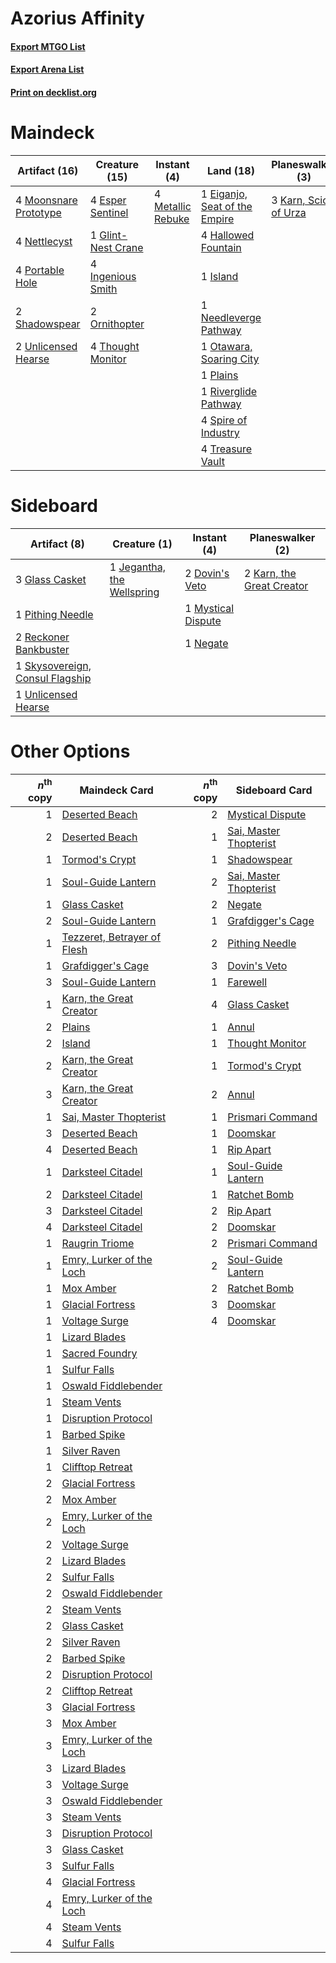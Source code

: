 # Azorius Affinity

#### [Export MTGO List](../collection/Azorius%20Affinity/Azorius%20Affinity.txt)
#### [Export Arena List](../collection/Azorius%20Affinity/Azorius%20Affinity_arena.txt)
#### [Print on decklist.org](http://decklist.org/?deckmain=1%09Eiganjo,%20Seat%20of%20the%20Empire%0A4%09Esper%20Sentinel%0A1%09Glint-Nest%20Crane%0A4%09Hallowed%20Fountain%0A4%09Hengegate%20Pathway%0A4%09Ingenious%20Smith%0A1%09Island%0A3%09Karn,%20Scion%20of%20Urza%0A4%09Metallic%20Rebuke%0A4%09Moonsnare%20Prototype%0A1%09Needleverge%20Pathway%0A4%09Nettlecyst%0A2%09Ornithopter%0A1%09Otawara,%20Soaring%20City%0A1%09Plains%0A4%09Portable%20Hole%0A1%09Riverglide%20Pathway%0A2%09Shadowspear%0A4%09Spire%20of%20Industry%0A4%09Thought%20Monitor%0A4%09Treasure%20Vault%0A2%09Unlicensed%20Hearse&deckside=2%09Dovin's%20Veto%0A3%09Glass%20Casket%0A1%09Jegantha,%20the%20Wellspring%0A2%09Karn,%20the%20Great%20Creator%0A1%09Mystical%20Dispute%0A1%09Negate%0A1%09Pithing%20Needle%0A2%09Reckoner%20Bankbuster%0A1%09Skysovereign,%20Consul%20Flagship%0A1%09Unlicensed%20Hearse)
# Maindeck

|                                         Artifact (16)                                          |                                        Creature (15)                                        |                                        Instant (4)                                         |                                               Land (18)                                                |                                        Planeswalker (3)                                        |    Unknown (4)    |
|------------------------------------------------------------------------------------------------|---------------------------------------------------------------------------------------------|--------------------------------------------------------------------------------------------|--------------------------------------------------------------------------------------------------------|------------------------------------------------------------------------------------------------|-------------------|
|4 [Moonsnare Prototype](http://gatherer.wizards.com/Pages/Card/Details.aspx?multiverseid=548367)|4 [Esper Sentinel](http://gatherer.wizards.com/Pages/Card/Details.aspx?multiverseid=522088)  |4 [Metallic Rebuke](http://gatherer.wizards.com/Pages/Card/Details.aspx?multiverseid=423706)|1 [Eiganjo, Seat of the Empire](http://gatherer.wizards.com/Pages/Card/Details.aspx?multiverseid=548581)|3 [Karn, Scion of Urza](http://gatherer.wizards.com/Pages/Card/Details.aspx?multiverseid=442889)|4 Hengegate Pathway|
|4 [Nettlecyst](http://gatherer.wizards.com/Pages/Card/Details.aspx?multiverseid=522307)         |1 [Glint-Nest Crane](http://gatherer.wizards.com/Pages/Card/Details.aspx?multiverseid=417623)|                                                                                            |4 [Hallowed Fountain](http://gatherer.wizards.com/Pages/Card/Details.aspx?multiverseid=97071)           |                                                                                                |                   |
|4 [Portable Hole](http://gatherer.wizards.com/Pages/Card/Details.aspx?multiverseid=527320)      |4 [Ingenious Smith](http://gatherer.wizards.com/Pages/Card/Details.aspx?multiverseid=527308) |                                                                                            |1 [Island](http://gatherer.wizards.com/Pages/Card/Details.aspx?multiverseid=439857)                     |                                                                                                |                   |
|2 [Shadowspear](http://gatherer.wizards.com/Pages/Card/Details.aspx?multiverseid=476487)        |2 [Ornithopter](http://gatherer.wizards.com/Pages/Card/Details.aspx?multiverseid=129665)     |                                                                                            |1 [Needleverge Pathway](http://gatherer.wizards.com/Pages/Card/Details.aspx?multiverseid=491918)        |                                                                                                |                   |
|2 [Unlicensed Hearse](http://gatherer.wizards.com/Pages/Card/Details.aspx?multiverseid=555447)  |4 [Thought Monitor](http://gatherer.wizards.com/Pages/Card/Details.aspx?multiverseid=522147) |                                                                                            |1 [Otawara, Soaring City](http://gatherer.wizards.com/Pages/Card/Details.aspx?multiverseid=548584)      |                                                                                                |                   |
|                                                                                                |                                                                                             |                                                                                            |1 [Plains](http://gatherer.wizards.com/Pages/Card/Details.aspx?multiverseid=439856)                     |                                                                                                |                   |
|                                                                                                |                                                                                             |                                                                                            |1 [Riverglide Pathway](http://gatherer.wizards.com/Pages/Card/Details.aspx?multiverseid=491920)         |                                                                                                |                   |
|                                                                                                |                                                                                             |                                                                                            |4 [Spire of Industry](http://gatherer.wizards.com/Pages/Card/Details.aspx?multiverseid=423851)          |                                                                                                |                   |
|                                                                                                |                                                                                             |                                                                                            |4 [Treasure Vault](http://gatherer.wizards.com/Pages/Card/Details.aspx?multiverseid=527548)             |                                                                                                |                   |


# Sideboard

|                                               Artifact (8)                                               |                                            Creature (1)                                             |                                         Instant (4)                                         |                                          Planeswalker (2)                                          |
|----------------------------------------------------------------------------------------------------------|-----------------------------------------------------------------------------------------------------|---------------------------------------------------------------------------------------------|----------------------------------------------------------------------------------------------------|
|3 [Glass Casket](http://gatherer.wizards.com/Pages/Card/Details.aspx?multiverseid=472977)                 |1 [Jegantha, the Wellspring](http://gatherer.wizards.com/Pages/Card/Details.aspx?multiverseid=479742)|2 [Dovin's Veto](http://gatherer.wizards.com/Pages/Card/Details.aspx?multiverseid=461120)    |2 [Karn, the Great Creator](http://gatherer.wizards.com/Pages/Card/Details.aspx?multiverseid=460928)|
|1 [Pithing Needle](http://gatherer.wizards.com/Pages/Card/Details.aspx?multiverseid=129526)               |                                                                                                     |1 [Mystical Dispute](http://gatherer.wizards.com/Pages/Card/Details.aspx?multiverseid=473020)|                                                                                                    |
|2 [Reckoner Bankbuster](http://gatherer.wizards.com/Pages/Card/Details.aspx?multiverseid=548568)          |                                                                                                     |1 [Negate](http://gatherer.wizards.com/Pages/Card/Details.aspx?multiverseid=423707)          |                                                                                                    |
|1 [Skysovereign, Consul Flagship](http://gatherer.wizards.com/Pages/Card/Details.aspx?multiverseid=417807)|                                                                                                     |                                                                                             |                                                                                                    |
|1 [Unlicensed Hearse](http://gatherer.wizards.com/Pages/Card/Details.aspx?multiverseid=555447)            |                                                                                                     |                                                                                             |                                                                                                    |


# Other Options

|*n*<sup>th</sup> copy|                                            Maindeck Card                                             |*n*<sup>th</sup> copy|                                         Sideboard Card                                          |
|--------------------:|------------------------------------------------------------------------------------------------------|--------------------:|-------------------------------------------------------------------------------------------------|
|                    1|[Deserted Beach](http://gatherer.wizards.com/Pages/Card/Details.aspx?multiverseid=535058)             |                    2|[Mystical Dispute](http://gatherer.wizards.com/Pages/Card/Details.aspx?multiverseid=473020)      |
|                    2|[Deserted Beach](http://gatherer.wizards.com/Pages/Card/Details.aspx?multiverseid=535058)             |                    1|[Sai, Master Thopterist](http://gatherer.wizards.com/Pages/Card/Details.aspx?multiverseid=447205)|
|                    1|[Tormod's Crypt](http://gatherer.wizards.com/Pages/Card/Details.aspx?multiverseid=389723)             |                    1|[Shadowspear](http://gatherer.wizards.com/Pages/Card/Details.aspx?multiverseid=476487)           |
|                    1|[Soul-Guide Lantern](http://gatherer.wizards.com/Pages/Card/Details.aspx?multiverseid=476488)         |                    2|[Sai, Master Thopterist](http://gatherer.wizards.com/Pages/Card/Details.aspx?multiverseid=447205)|
|                    1|[Glass Casket](http://gatherer.wizards.com/Pages/Card/Details.aspx?multiverseid=472977)               |                    2|[Negate](http://gatherer.wizards.com/Pages/Card/Details.aspx?multiverseid=423707)                |
|                    2|[Soul-Guide Lantern](http://gatherer.wizards.com/Pages/Card/Details.aspx?multiverseid=476488)         |                    1|[Grafdigger's Cage](http://gatherer.wizards.com/Pages/Card/Details.aspx?multiverseid=278452)     |
|                    1|[Tezzeret, Betrayer of Flesh](http://gatherer.wizards.com/Pages/Card/Details.aspx?multiverseid=548382)|                    2|[Pithing Needle](http://gatherer.wizards.com/Pages/Card/Details.aspx?multiverseid=129526)        |
|                    1|[Grafdigger's Cage](http://gatherer.wizards.com/Pages/Card/Details.aspx?multiverseid=278452)          |                    3|[Dovin's Veto](http://gatherer.wizards.com/Pages/Card/Details.aspx?multiverseid=461120)          |
|                    3|[Soul-Guide Lantern](http://gatherer.wizards.com/Pages/Card/Details.aspx?multiverseid=476488)         |                    1|[Farewell](http://gatherer.wizards.com/Pages/Card/Details.aspx?multiverseid=548306)              |
|                    1|[Karn, the Great Creator](http://gatherer.wizards.com/Pages/Card/Details.aspx?multiverseid=460928)    |                    4|[Glass Casket](http://gatherer.wizards.com/Pages/Card/Details.aspx?multiverseid=472977)          |
|                    2|[Plains](http://gatherer.wizards.com/Pages/Card/Details.aspx?multiverseid=439856)                     |                    1|[Annul](http://gatherer.wizards.com/Pages/Card/Details.aspx?multiverseid=45976)                  |
|                    2|[Island](http://gatherer.wizards.com/Pages/Card/Details.aspx?multiverseid=439857)                     |                    1|[Thought Monitor](http://gatherer.wizards.com/Pages/Card/Details.aspx?multiverseid=522147)       |
|                    2|[Karn, the Great Creator](http://gatherer.wizards.com/Pages/Card/Details.aspx?multiverseid=460928)    |                    1|[Tormod's Crypt](http://gatherer.wizards.com/Pages/Card/Details.aspx?multiverseid=389723)        |
|                    3|[Karn, the Great Creator](http://gatherer.wizards.com/Pages/Card/Details.aspx?multiverseid=460928)    |                    2|[Annul](http://gatherer.wizards.com/Pages/Card/Details.aspx?multiverseid=45976)                  |
|                    1|[Sai, Master Thopterist](http://gatherer.wizards.com/Pages/Card/Details.aspx?multiverseid=447205)     |                    1|[Prismari Command](http://gatherer.wizards.com/Pages/Card/Details.aspx?multiverseid=513706)      |
|                    3|[Deserted Beach](http://gatherer.wizards.com/Pages/Card/Details.aspx?multiverseid=535058)             |                    1|[Doomskar](http://gatherer.wizards.com/Pages/Card/Details.aspx?multiverseid=503613)              |
|                    4|[Deserted Beach](http://gatherer.wizards.com/Pages/Card/Details.aspx?multiverseid=535058)             |                    1|[Rip Apart](http://gatherer.wizards.com/Pages/Card/Details.aspx?multiverseid=513717)             |
|                    1|[Darksteel Citadel](http://gatherer.wizards.com/Pages/Card/Details.aspx?multiverseid=389479)          |                    1|[Soul-Guide Lantern](http://gatherer.wizards.com/Pages/Card/Details.aspx?multiverseid=476488)    |
|                    2|[Darksteel Citadel](http://gatherer.wizards.com/Pages/Card/Details.aspx?multiverseid=389479)          |                    1|[Ratchet Bomb](http://gatherer.wizards.com/Pages/Card/Details.aspx?multiverseid=370623)          |
|                    3|[Darksteel Citadel](http://gatherer.wizards.com/Pages/Card/Details.aspx?multiverseid=389479)          |                    2|[Rip Apart](http://gatherer.wizards.com/Pages/Card/Details.aspx?multiverseid=513717)             |
|                    4|[Darksteel Citadel](http://gatherer.wizards.com/Pages/Card/Details.aspx?multiverseid=389479)          |                    2|[Doomskar](http://gatherer.wizards.com/Pages/Card/Details.aspx?multiverseid=503613)              |
|                    1|[Raugrin Triome](http://gatherer.wizards.com/Pages/Card/Details.aspx?multiverseid=479771)             |                    2|[Prismari Command](http://gatherer.wizards.com/Pages/Card/Details.aspx?multiverseid=513706)      |
|                    1|[Emry, Lurker of the Loch](http://gatherer.wizards.com/Pages/Card/Details.aspx?multiverseid=473005)   |                    2|[Soul-Guide Lantern](http://gatherer.wizards.com/Pages/Card/Details.aspx?multiverseid=476488)    |
|                    1|[Mox Amber](http://gatherer.wizards.com/Pages/Card/Details.aspx?multiverseid=443112)                  |                    2|[Ratchet Bomb](http://gatherer.wizards.com/Pages/Card/Details.aspx?multiverseid=370623)          |
|                    1|[Glacial Fortress](http://gatherer.wizards.com/Pages/Card/Details.aspx?multiverseid=190562)           |                    3|[Doomskar](http://gatherer.wizards.com/Pages/Card/Details.aspx?multiverseid=503613)              |
|                    1|[Voltage Surge](http://gatherer.wizards.com/Pages/Card/Details.aspx?multiverseid=548476)              |                    4|[Doomskar](http://gatherer.wizards.com/Pages/Card/Details.aspx?multiverseid=503613)              |
|                    1|[Lizard Blades](http://gatherer.wizards.com/Pages/Card/Details.aspx?multiverseid=548457)              |                     |                                                                                                 |
|                    1|[Sacred Foundry](http://gatherer.wizards.com/Pages/Card/Details.aspx?multiverseid=405106)             |                     |                                                                                                 |
|                    1|[Sulfur Falls](http://gatherer.wizards.com/Pages/Card/Details.aspx?multiverseid=443135)               |                     |                                                                                                 |
|                    1|[Oswald Fiddlebender](http://gatherer.wizards.com/Pages/Card/Details.aspx?multiverseid=527315)        |                     |                                                                                                 |
|                    1|[Steam Vents](http://gatherer.wizards.com/Pages/Card/Details.aspx?multiverseid=405109)                |                     |                                                                                                 |
|                    1|[Disruption Protocol](http://gatherer.wizards.com/Pages/Card/Details.aspx?multiverseid=548347)        |                     |                                                                                                 |
|                    1|[Barbed Spike](http://gatherer.wizards.com/Pages/Card/Details.aspx?multiverseid=522081)               |                     |                                                                                                 |
|                    1|[Silver Raven](http://gatherer.wizards.com/Pages/Card/Details.aspx?multiverseid=527361)               |                     |                                                                                                 |
|                    1|[Clifftop Retreat](http://gatherer.wizards.com/Pages/Card/Details.aspx?multiverseid=443127)           |                     |                                                                                                 |
|                    2|[Glacial Fortress](http://gatherer.wizards.com/Pages/Card/Details.aspx?multiverseid=190562)           |                     |                                                                                                 |
|                    2|[Mox Amber](http://gatherer.wizards.com/Pages/Card/Details.aspx?multiverseid=443112)                  |                     |                                                                                                 |
|                    2|[Emry, Lurker of the Loch](http://gatherer.wizards.com/Pages/Card/Details.aspx?multiverseid=473005)   |                     |                                                                                                 |
|                    2|[Voltage Surge](http://gatherer.wizards.com/Pages/Card/Details.aspx?multiverseid=548476)              |                     |                                                                                                 |
|                    2|[Lizard Blades](http://gatherer.wizards.com/Pages/Card/Details.aspx?multiverseid=548457)              |                     |                                                                                                 |
|                    2|[Sulfur Falls](http://gatherer.wizards.com/Pages/Card/Details.aspx?multiverseid=443135)               |                     |                                                                                                 |
|                    2|[Oswald Fiddlebender](http://gatherer.wizards.com/Pages/Card/Details.aspx?multiverseid=527315)        |                     |                                                                                                 |
|                    2|[Steam Vents](http://gatherer.wizards.com/Pages/Card/Details.aspx?multiverseid=405109)                |                     |                                                                                                 |
|                    2|[Glass Casket](http://gatherer.wizards.com/Pages/Card/Details.aspx?multiverseid=472977)               |                     |                                                                                                 |
|                    2|[Silver Raven](http://gatherer.wizards.com/Pages/Card/Details.aspx?multiverseid=527361)               |                     |                                                                                                 |
|                    2|[Barbed Spike](http://gatherer.wizards.com/Pages/Card/Details.aspx?multiverseid=522081)               |                     |                                                                                                 |
|                    2|[Disruption Protocol](http://gatherer.wizards.com/Pages/Card/Details.aspx?multiverseid=548347)        |                     |                                                                                                 |
|                    2|[Clifftop Retreat](http://gatherer.wizards.com/Pages/Card/Details.aspx?multiverseid=443127)           |                     |                                                                                                 |
|                    3|[Glacial Fortress](http://gatherer.wizards.com/Pages/Card/Details.aspx?multiverseid=190562)           |                     |                                                                                                 |
|                    3|[Mox Amber](http://gatherer.wizards.com/Pages/Card/Details.aspx?multiverseid=443112)                  |                     |                                                                                                 |
|                    3|[Emry, Lurker of the Loch](http://gatherer.wizards.com/Pages/Card/Details.aspx?multiverseid=473005)   |                     |                                                                                                 |
|                    3|[Lizard Blades](http://gatherer.wizards.com/Pages/Card/Details.aspx?multiverseid=548457)              |                     |                                                                                                 |
|                    3|[Voltage Surge](http://gatherer.wizards.com/Pages/Card/Details.aspx?multiverseid=548476)              |                     |                                                                                                 |
|                    3|[Oswald Fiddlebender](http://gatherer.wizards.com/Pages/Card/Details.aspx?multiverseid=527315)        |                     |                                                                                                 |
|                    3|[Steam Vents](http://gatherer.wizards.com/Pages/Card/Details.aspx?multiverseid=405109)                |                     |                                                                                                 |
|                    3|[Disruption Protocol](http://gatherer.wizards.com/Pages/Card/Details.aspx?multiverseid=548347)        |                     |                                                                                                 |
|                    3|[Glass Casket](http://gatherer.wizards.com/Pages/Card/Details.aspx?multiverseid=472977)               |                     |                                                                                                 |
|                    3|[Sulfur Falls](http://gatherer.wizards.com/Pages/Card/Details.aspx?multiverseid=443135)               |                     |                                                                                                 |
|                    4|[Glacial Fortress](http://gatherer.wizards.com/Pages/Card/Details.aspx?multiverseid=190562)           |                     |                                                                                                 |
|                    4|[Emry, Lurker of the Loch](http://gatherer.wizards.com/Pages/Card/Details.aspx?multiverseid=473005)   |                     |                                                                                                 |
|                    4|[Steam Vents](http://gatherer.wizards.com/Pages/Card/Details.aspx?multiverseid=405109)                |                     |                                                                                                 |
|                    4|[Sulfur Falls](http://gatherer.wizards.com/Pages/Card/Details.aspx?multiverseid=443135)               |                     |                                                                                                 |

